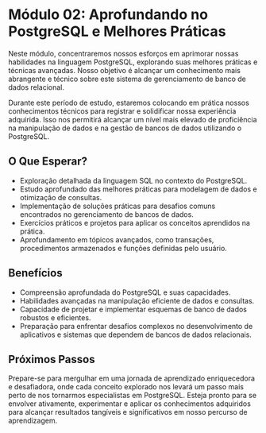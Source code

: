 # Módulo 02: Aprofundando no PostgreSQL e Melhores Práticas

Neste módulo, concentraremos nossos esforços em aprimorar nossas habilidades na linguagem PostgreSQL, explorando suas melhores práticas e técnicas avançadas. Nosso objetivo é alcançar um conhecimento mais abrangente e técnico sobre este sistema de gerenciamento de banco de dados relacional.

Durante este período de estudo, estaremos colocando em prática nossos conhecimentos técnicos para registrar e solidificar nossa experiência adquirida. Isso nos permitirá alcançar um nível mais elevado de proficiência na manipulação de dados e na gestão de bancos de dados utilizando o PostgreSQL.

## O Que Esperar?

- Exploração detalhada da linguagem SQL no contexto do PostgreSQL.
- Estudo aprofundado das melhores práticas para modelagem de dados e otimização de consultas.
- Implementação de soluções práticas para desafios comuns encontrados no gerenciamento de bancos de dados.
- Exercícios práticos e projetos para aplicar os conceitos aprendidos na prática.
- Aprofundamento em tópicos avançados, como transações, procedimentos armazenados e funções definidas pelo usuário.

## Benefícios

- Compreensão aprofundada do PostgreSQL e suas capacidades.
- Habilidades avançadas na manipulação eficiente de dados e consultas.
- Capacidade de projetar e implementar esquemas de banco de dados robustos e eficientes.
- Preparação para enfrentar desafios complexos no desenvolvimento de aplicativos e sistemas que dependem de bancos de dados relacionais.

## Próximos Passos

Prepare-se para mergulhar em uma jornada de aprendizado enriquecedora e desafiadora, onde cada conceito explorado nos levará um passo mais perto de nos tornarmos especialistas em PostgreSQL. Esteja pronto para se envolver ativamente, experimentar e aplicar os conhecimentos adquiridos para alcançar resultados tangíveis e significativos em nosso percurso de aprendizagem.
